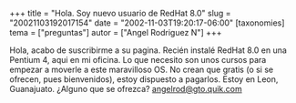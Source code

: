+++
title = "Hola. Soy nuevo usuario de RedHat 8.0"
slug = "20021103192017154"
date = "2002-11-03T19:20:17-06:00"
[taxonomies]
tema = ["preguntas"]
autor = ["Angel Rodriguez N"]
+++

Hola, acabo de suscribirme a su pagina. Recién instalé RedHat 8.0 en una
Pentium 4, aqui en mi oficina. Lo que necesito son unos cursos para
empezar a moverle a este maravilloso OS. No crean que gratis (o si se
ofrecen, pues bienvenidos), estoy dispuesto a pagarlos. Estoy en Leon,
Guanajuato. ¿Alguno que se ofrezca? angelrod@gto.quik.com
